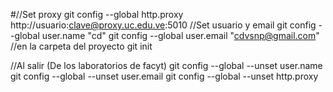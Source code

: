 #//Set proxy
git config --global http.proxy http://usuario:clave@proxy.uc.edu.ve:5010
//Set usuario y email
git config --global user.name "cd"
git config --global user.email "cdvsnp@gmail.com"
//en la carpeta del proyecto
git init
		
//Al salir (De los laboratorios de facyt)
git config --global --unset user.name
git config --global --unset user.email
git config --global --unset http.proxy